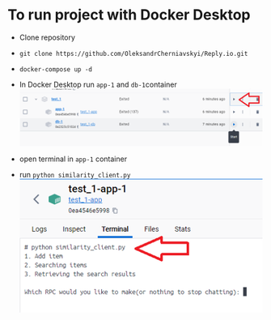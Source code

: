 # To run project with Docker Desktop

- Clone repository
- ```git clone https://github.com/OleksandrCherniavskyi/Reply.io.git```
- ```docker-compose up -d```


- In Docker Desktop run ```app-1``` and ```db-1```container
![img.png](img.png)
- open terminal in ```app-1``` container 
- run ```python similarity_client.py```
![img_1.png](img_1.png)
